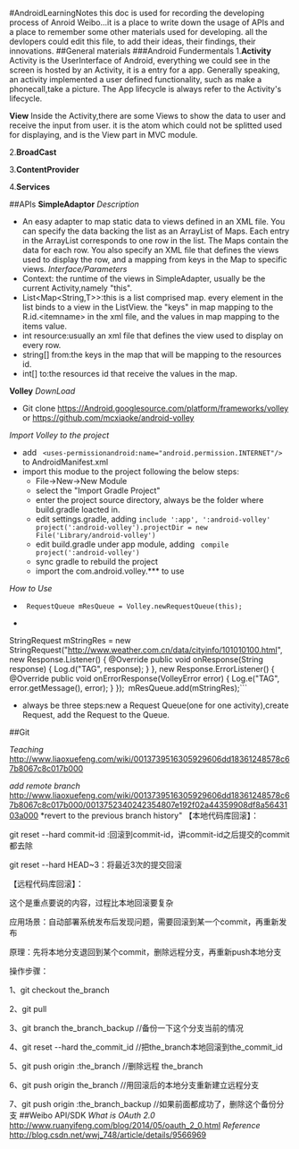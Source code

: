 #AndroidLearningNotes
this doc is used for recording the developing process of Anroid Weibo...it is a place to write down the usage of APIs and a place to remember some other materials used for developing.
all the devlopers could edit this file, to add their ideas, their findings, their innovations.
##General materials
###Android Fundermentals
1.**Activity**
Activity is the UserInterface of Android, everything we could see in the screen is hosted by an Activity, it is a entry for a app. Generally speaking, an activity implemented a user defined functionality, such as make a phonecall,take a picture. The App lifecycle is always refer to the Activity's lifecycle.

**View**
Inside the Activity,there are some Views to show the data to user and receive the input from user. it is the atom which could not be splitted used for displaying, and is the View part in MVC module.

2.**BroadCast**

3.**ContentProvider**

4.**Services**


##APIs
**SimpleAdaptor**
*Description*
 * An easy adapter to map static data to views defined in an XML file. You can specify the data backing the list as an ArrayList of Maps. Each entry in the ArrayList corresponds to one row in the list. The Maps contain the data for each row. You also specify an XML file that defines the views used to display the row, and a mapping from keys in the Map to specific views.
*Interface/Parameters*
* Context: the runtime of the views in SimpleAdapter, usually be the current Activity,namely "this".
* List&lt;Map&lt;String,T>>:this is a list comprised map. every element in the list binds to a view in the ListView. the "keys" in map mapping to the R.id.&lt;itemname> in the xml file, and the values in map mapping to the items value.
* int resource:usually an xml file that defines the view used to display on every row.
* string[] from:the keys in the map that will be mapping to the resources id.
* int[] to:the resources id that receive the values in the map.

**Volley**
*DownLoad*
 * Git clone https://Android.googlesource.com/platform/frameworks/volley 
or https://github.com/mcxiaoke/android-volley

*Import Volley to the project*
 * add ``` <uses-permissionandroid:name="android.permission.INTERNET"/>``` to AndroidManifest.xml
 * import this modue to the project following the below steps:
	* File->New->New Module
	* select the "Import Gradle Project"
	* enter the project source directory, always be the folder where build.gradle loacted in. 
	* edit settings.gradle, adding ```include ':app', ':android-volley'
project(':android-volley').projectDir = new File('Library/android-volley')```
	* edit build.gradle under app module, adding ``` compile project(':android-volley')```
	* sync gradle to rebuild the project
	* import the com.android.volley.\*\*\* to use
	
*How to Use*
 * ``` RequestQueue mResQueue = Volley.newRequestQueue(this);```
 * ```
StringRequest mStringRes = new StringRequest("http://www.weather.com.cn/data/cityinfo/101010100.html",
                new Response.Listener<String>() {
                    @Override
                    public void onResponse(String response) {
                        Log.d("TAG", response);
                    }
                }, new Response.ErrorListener() {
            @Override
            public void onErrorResponse(VolleyError error) {
                Log.e("TAG", error.getMessage(), error);
            }
        });```
  ```mResQueue.add(mStringRes);```
 * always be three steps:new a Request Queue(one for one activity),create Request, add the Request to the Queue.

##Git 

*Teaching*
http://www.liaoxuefeng.com/wiki/0013739516305929606dd18361248578c67b8067c8c017b000

*add remote branch*
http://www.liaoxuefeng.com/wiki/0013739516305929606dd18361248578c67b8067c8c017b000/0013752340242354807e192f02a44359908df8a5643103a000
*revert to the previous branch history"
【本地代码库回滚】：

git reset --hard commit-id :回滚到commit-id，讲commit-id之后提交的commit都去除

git reset --hard HEAD~3：将最近3次的提交回滚

【远程代码库回滚】：

这个是重点要说的内容，过程比本地回滚要复杂

应用场景：自动部署系统发布后发现问题，需要回滚到某一个commit，再重新发布

原理：先将本地分支退回到某个commit，删除远程分支，再重新push本地分支

操作步骤：

1、git checkout the_branch

2、git pull

3、git branch the_branch_backup //备份一下这个分支当前的情况

4、git reset --hard the_commit_id //把the_branch本地回滚到the_commit_id

5、git push origin :the_branch //删除远程 the_branch

6、git push origin the_branch //用回滚后的本地分支重新建立远程分支

7、git push origin :the_branch_backup //如果前面都成功了，删除这个备份分支
##Weibo API/SDK
*What is OAuth 2.0*
http://www.ruanyifeng.com/blog/2014/05/oauth_2_0.html
*Reference*
http://blog.csdn.net/wwj_748/article/details/9566969
